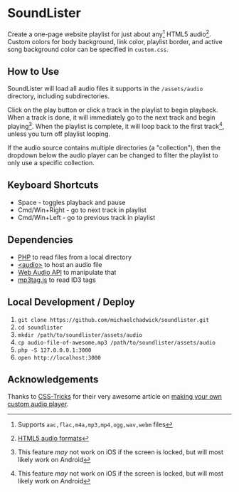 # SoundLister

Create a one-page website playlist for just about any[^1] HTML5 audio[^2]. Custom colors for body background, link color, playlist border, and active song background color can be specified in `custom.css`.

## How to Use

SoundLister will load all audio files it supports in the `/assets/audio` directory, including subdirectories.

Click on the play button or click a track in the playlist to begin playback. When a track is done, it will immediately go to the next track and begin playing[^3]. When the playlist is complete, it will loop back to the first track[^3], unless you turn off playlist looping.

If the audio source contains multiple directories (a "collection"), then the dropdown below the audio player can be changed to filter the playlist to only use a specific collection.

## Keyboard Shortcuts

* Space - toggles playback and pause
* Cmd/Win+Right - go to next track in playlist
* Cmd/Win+Left - go to previous track in playlist

## Dependencies

* [PHP](https://php.net) to read files from a local directory
* [&lt;audio&gt;](https://developer.mozilla.org/en-US/docs/Web/HTML/Element/audio) to host an audio file
* [Web Audio API](https://developer.mozilla.org/en-US/docs/Web/API/Web_Audio_API) to manipulate that <audio> element
* [mp3tag.js](https://github.com/eidoriantan/mp3tag.js) to read ID3 tags

## Local Development / Deploy

1. `git clone https://github.com/michaelchadwick/soundlister.git`
2. `cd soundlister`
3. `mkdir /path/to/soundlister/assets/audio`
4. `cp audio-file-of-awesome.mp3 /path/to/soundlister/assets/audio`
5. `php -S 127.0.0.0.1:3000`
6. `open http://localhost:3000`

[^1]: Supports `aac,flac,m4a,mp3,mp4,ogg,wav,webm` files
[^2]: [HTML5 audio formats](https://en.wikipedia.org/wiki/HTML5_audio#Supported_audio_coding_formats)
[^3]: This feature _may_ not work on iOS if the screen is locked, but will most likely work on Android

## Acknowledgements

Thanks to [CSS-Tricks](https://css-tricks.com) for their very awesome article on [making your own custom audio player](https://css-tricks.com/lets-create-a-custom-audio-player/).
